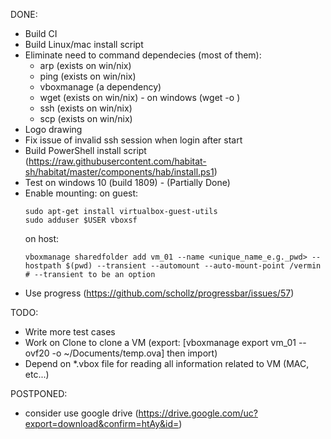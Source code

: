 DONE:
*  Build CI
*  Build Linux/mac install script 
*  Eliminate need to command dependecies (most of them):
    * arp   (exists on win/nix)
    * ping  (exists on win/nix)
    * vboxmanage (a dependency)
    * wget      (exists on win/nix) - on windows (wget <file url> -o <file output>)
    * ssh		(exists on win/nix)
    * scp       (exists on win/nix)
*  Logo drawing
* Fix issue of invalid ssh session when login after start
* Build PowerShell install script (https://raw.githubusercontent.com/habitat-sh/habitat/master/components/hab/install.ps1)
* Test on windows 10 (build 1809)  - (Partially Done)
* Enable mounting:
    on guest:
    ```
    sudo apt-get install virtualbox-guest-utils
    sudo adduser $USER vboxsf
    ```
    on host:
    ```
    vboxmanage sharedfolder add vm_01 --name <unique_name_e.g._pwd> --hostpath $(pwd) --transient --automount --auto-mount-point /vermin
    # --transient to be an option
    ```
* Use progress (https://github.com/schollz/progressbar/issues/57)

    
TODO: 
* Write more test cases
* Work on Clone to clone a VM (export: [vboxmanage export vm_01 --ovf20 -o ~/Documents/temp.ova] then import)
* Depend on *.vbox file for reading all information related to VM (MAC, etc...)

POSTPONED:
* consider use google drive (https://drive.google.com/uc?export=download&confirm=htAy&id=<fileid>) 
